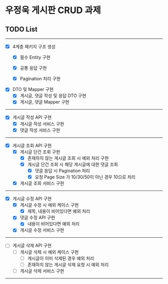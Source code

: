 # 우정욱 게시판 CRUD 과제


## TODO List

<hr>

- [x] 4계층 패키지 구조 생성
  - [x] 필수 Entity 구현
  - [x] 공통 응답 구현
  - [x] Pagination 처리 구현


- [x] DTO 및 Mapper 구현
  - [x] 게시글, 댓글 작성 및 응답 DTO 구현
  - [x] 게시글, 댓글 Mapper 구현

<hr>

- [x] 게시글 작성 API 구현
  - [x] 게시글 작성 서비스 구현
  - [x] 댓글 작성 서비스 구현

<hr>

- [x] 게시글 조회 API 구현
  - [x] 게시글 단건 조회 구현
    - [x] 존재하지 않는 게시글 조회 시 예외 처리 구현
    - [x] 게시글 단건 조회 시 해당 게시글에 대한 댓글 조회
      - [x] 댓글 응답 시 Pagination 처리
      - [x] 요청 Page Size 가 10/30/50이 아닌 경우 10으로 처리
  - [x] 게시글 조회 서비스 구현

<hr>

- [x] 게시글 수정 API 구현
  - [x] 게시글 수정 시 예외 케이스 구현
    - [x] 제목, 내용이 비어있다면 예외 처리
  - [x] 댓글 수정 API 구현
    - [x] 내용이 비어있다면 예외 처리
  - [x] 게시글 수정 서비스 구현

<hr>

- [ ] 게시글 삭제 API 구현
  - [ ] 게시글 삭제 시 예외 케이스 구현
    - [ ] 게시글이 이미 삭제된 경우 예외 처리
    - [ ] 존재하지 않는 게시글 삭제 요청 시 예외 처리
  - [ ] 게시글 삭제 서비스 구현

<hr>

